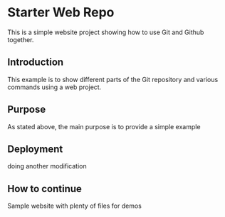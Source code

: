# Starter Web Repo

This is a simple website project showing how to use Git and Github together.

## Introduction

This example is to show different parts of the Git repository and various commands using a web project.

## Purpose

As stated above, the main purpose is to provide a simple example

## Deployment

doing another modification

## How to continue

Sample website with plenty of files for demos